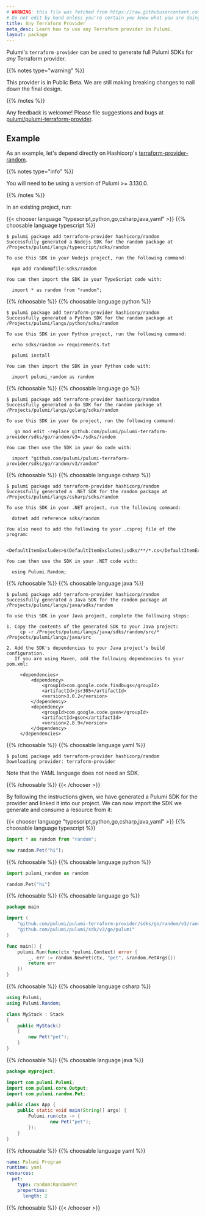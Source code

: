 ```yaml
---
# WARNING: this file was fetched from https://raw.githubusercontent.com/pulumi/pulumi-terraform-provider/v0.8.0/docs/_index.md
# Do not edit by hand unless you're certain you know what you are doing!
title: Any Terraform Provider
meta_desc: Learn how to use any Terraform provider in Pulumi.
layout: package
---
```


Pulumi's `terraform-provider` can be used to generate full Pulumi SDKs for *any* Terraform provider.

{{% notes type="warning" %}}

This provider is in Public Beta. We are still making breaking changes to nail down the
final design.

{{% /notes %}}

Any feedback is welcome! Please file suggestions and bugs at [pulumi/pulumi-terraform-provider](https://github.com/pulumi/pulumi-terraform-provider/issues).

## Example

As an example, let's depend directly on Hashicorp's [terraform-provider-random](https://github.com/hashicorp/terraform-provider-random).

{{% notes type="info" %}}

You will need to be using a version of Pulumi >= 3.130.0.

{{% /notes %}}

In an existing project, run:

{{< chooser language "typescript,python,go,csharp,java,yaml" >}}
{{% choosable language typescript %}}

```console
$ pulumi package add terraform-provider hashicorp/random
Successfully generated a Nodejs SDK for the random package at /Projects/pulumi/langs/typescript/sdks/random

To use this SDK in your Nodejs project, run the following command:

  npm add random@file:sdks/random

You can then import the SDK in your TypeScript code with:

  import * as random from "random";

```

{{% /choosable %}}
{{% choosable language python %}}

```console
$ pulumi package add terraform-provider hashicorp/random
Successfully generated a Python SDK for the random package at /Projects/pulumi/langs/python/sdks/random

To use this SDK in your Python project, run the following command:

  echo sdks/random >> requirements.txt

  pulumi install

You can then import the SDK in your Python code with:

  import pulumi_random as random

```

{{% /choosable %}}
{{% choosable language go %}}

```console
$ pulumi package add terraform-provider hashicorp/random
Successfully generated a Go SDK for the random package at /Projects/pulumi/langs/golang/sdks/random

To use this SDK in your Go project, run the following command:

   go mod edit -replace github.com/pulumi/pulumi-terraform-provider/sdks/go/random/v3=./sdks/random

You can then use the SDK in your Go code with:

  import "github.com/pulumi/pulumi-terraform-provider/sdks/go/random/v3/random"

```

{{% /choosable %}}
{{% choosable language csharp %}}

```console
$ pulumi package add terraform-provider hashicorp/random
Successfully generated a .NET SDK for the random package at /Projects/pulumi/langs/csharp/sdks/random

To use this SDK in your .NET project, run the following command:

  dotnet add reference sdks/random

You also need to add the following to your .csproj file of the program:

  <DefaultItemExcludes>$(DefaultItemExcludes);sdks/**/*.cs</DefaultItemExcludes>

You can then use the SDK in your .NET code with:

  using Pulumi.Random;

```

{{% /choosable %}}
{{% choosable language java %}}

```console
$ pulumi package add terraform-provider hashicorp/random
Successfully generated a Java SDK for the random package at /Projects/pulumi/langs/java/sdks/random

To use this SDK in your Java project, complete the following steps:

1. Copy the contents of the generated SDK to your Java project:
     cp -r /Projects/pulumi/langs/java/sdks/random/src/* /Projects/pulumi/langs/java/src

2. Add the SDK's dependencies to your Java project's build configuration.
   If you are using Maven, add the following dependencies to your pom.xml:

     <dependencies>
         <dependency>
             <groupId>com.google.code.findbugs</groupId>
             <artifactId>jsr305</artifactId>
             <version>3.0.2</version>
         </dependency>
         <dependency>
             <groupId>com.google.code.gson</groupId>
             <artifactId>gson</artifactId>
             <version>2.8.9</version>
         </dependency>
     </dependencies>
```

{{% /choosable %}}
{{% choosable language yaml %}}

```console
$ pulumi package add terraform-provider hashicorp/random
Downloading provider: terraform-provider
```

Note that the YAML language does not need an SDK.

{{% /choosable %}}
{{< /chooser >}}

By following the instructions given, we have generated a Pulumi SDK for the provider and
linked it into our project. We can now import the SDK we generate and consume a resource from it:

{{< chooser language "typescript,python,go,csharp,java,yaml" >}}
{{% choosable language typescript %}}

```ts
import * as random from "random";

new random.Pet("hi");
```

{{% /choosable %}}
{{% choosable language python %}}

```python
import pulumi_random as random

random.Pet("hi")
```

{{% /choosable %}}
{{% choosable language go %}}

```go
package main

import (
	"github.com/pulumi/pulumi-terraform-provider/sdks/go/random/v3/random"
	"github.com/pulumi/pulumi/sdk/v3/go/pulumi"
)

func main() {
	pulumi.Run(func(ctx *pulumi.Context) error {
		_, err := random.NewPet(ctx, "pet", &random.PetArgs{})
		return err
	})
}
```

{{% /choosable %}}
{{% choosable language csharp %}}

```csharp
using Pulumi;
using Pulumi.Random;

class MyStack : Stack
{
    public MyStack()
    {
        new Pet("pet");
    }
}
```

{{% /choosable %}}
{{% choosable language java %}}

```java
package myproject;

import com.pulumi.Pulumi;
import com.pulumi.core.Output;
import com.pulumi.random.Pet;

public class App {
    public static void main(String[] args) {
        Pulumi.run(ctx -> {
                new Pet("pet");
        });
    }
}
```

{{% /choosable %}}
{{% choosable language yaml %}}

```yaml
name: Pulumi Program
runtime: yaml
resources:
  pet:
    type: random:RandomPet
    properties:
      length: 2
```

{{% /choosable %}}
{{< /chooser >}}
